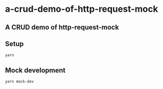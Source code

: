# a-crud-demo-of-http-request-mock

## A CRUD demo of http-request-mock

## Setup
```
yarn
```

## Mock development

```
yarn mock-dev
```
